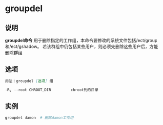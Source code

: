 # groupdel

## 说明

**groupdel命令** 用于删除指定的工作组，本命令要修改的系统文件包括/ect/group和/ect/gshadow。
若该群组中仍包括某些用户，则必须先删除这些用户后，方能删除群组


## 选项

```markdown
用法：groupdel [选项] 组

-R, --root CHROOT_DIR         chroot到的目录
```

## 实例

```bash
groupdel damon  # 删除damon工作组
```

